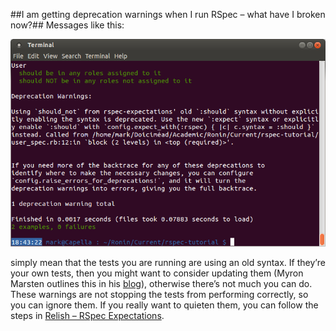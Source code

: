 ##I am getting deprecation warnings when I run RSpec – what have I broken now?##
Messages like this:

![Deprecation Warnings:](./screenies/deprecation-warnings.png)

simply mean that the tests you are running are using an old syntax. If they’re your own tests, then you might want to consider updating them (Myron Marsten outlines this in his [blog](http://rspec.info/blog/2012/06/rspecs-new-expectation-syntax/)), otherwise there’s not much you can do. These warnings are not stopping the tests from performing correctly, so you can ignore them. If you really want to quieten them, you can follow the steps in [Relish – RSpec Expectations](https://relishapp.com/rspec/rspec-expectations/docs/syntax-configuration).
